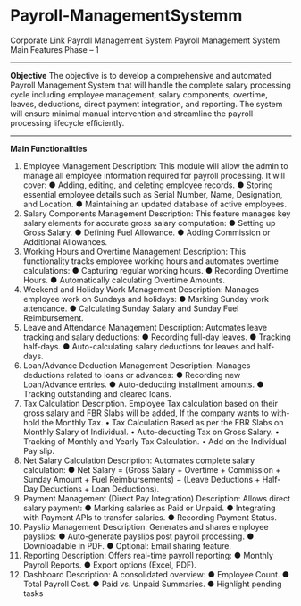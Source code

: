 # Payroll-ManagementSystemm
Corporate Link Payroll Management System
Payroll Management System Main Features Phase – 1 
________________________________________
**Objective**
The objective is to develop a comprehensive and automated Payroll Management System that will handle the complete salary processing cycle including employee management, salary components, overtime, leaves, deductions, direct payment integration, and reporting. The system will ensure minimal manual intervention and streamline the payroll processing lifecycle efficiently.
________________________________________
**Main Functionalities**
1. Employee Management
Description:
This module will allow the admin to manage all employee information required for payroll processing. It will cover:
●	Adding, editing, and deleting employee records.
●	Storing essential employee details such as Serial Number, Name, Designation, and Location.
●	Maintaining an updated database of active employees.
2. Salary Components Management
Description:
This feature manages key salary elements for accurate gross salary computation:
●	Setting up Gross Salary.
●	Defining Fuel Allowance. 
●	Adding Commission or Additional Allowances.
3. Working Hours and Overtime Management
Description:
This functionality tracks employee working hours and automates overtime calculations:
●	Capturing regular working hours.
●	Recording Overtime Hours.
●	Automatically calculating Overtime Amounts.
4. Weekend and Holiday Work Management
Description:
Manages employee work on Sundays and holidays:
●	Marking Sunday work attendance.
●	Calculating Sunday Salary and Sunday Fuel Reimbursement.
5. Leave and Attendance Management
Description:
Automates leave tracking and salary deductions:
●	Recording full-day leaves.
●	Tracking half-days.
●	Auto-calculating salary deductions for leaves and half-days.
6. Loan/Advance Deduction Management
Description:
Manages deductions related to loans or advances:
●	Recording new Loan/Advance entries.
●	Auto-deducting installment amounts.
●	Tracking outstanding and cleared loans.
7. Tax Calculation
Description.
Employee Tax calculation based on their gross salary and FBR Slabs will be added, If the company wants to with-hold the Monthly Tax.
•	Tax Calculation Based as per the FBR Slabs on Monthly Salary of Individual.
•	Auto-deducting Tax on Gross Salary.
•	Tracking of Monthly and Yearly Tax Calculation.
•	Add on the Individual Pay slip.
8. Net Salary Calculation
Description:
Automates complete salary calculation:
●	Net Salary = (Gross Salary + Overtime + Commission + Sunday Amount + Fuel Reimbursements) − (Leave Deductions + Half-Day Deductions + Loan Deductions).
9. Payment Management (Direct Pay Integration)
Description:
Allows direct salary payment:
●	Marking salaries as Paid or Unpaid.
●	Integrating with Payment APIs to transfer salaries.
●	Recording Payment Status.
10. Payslip Management
Description:
Generates and shares employee payslips:
●	Auto-generate payslips post payroll processing.
●	Downloadable in PDF.
●	Optional: Email sharing feature.
11. Reporting
Description:
Offers real-time payroll reporting:
●	Monthly Payroll Reports.
●	Export options (Excel, PDF).
12. Dashboard
Description:
A consolidated overview:
●	Employee Count.
●	Total Payroll Cost.
●	Paid vs. Unpaid Summaries.
●	Highlight pending tasks
